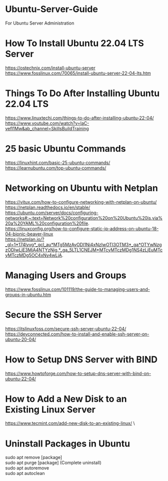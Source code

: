 # Ubuntu-Server-Guide
For Ubuntu Server Administration

# How To Install Ubuntu 22.04 LTS Server
https://ostechnix.com/install-ubuntu-server \
https://www.fosslinux.com/70065/install-ubuntu-server-22-04-lts.htm

# Things To Do After Installing Ubuntu 22.04 LTS
https://www.linuxtechi.com/things-to-do-after-installing-ubuntu-22-04/ \
https://www.youtube.com/watch?v=laC-vefl1Mw&ab_channel=SkillsBuildTraining

# 25 basic Ubuntu Commands
https://linuxhint.com/basic-25-ubuntu-commands/ \
https://learnubuntu.com/top-ubuntu-commands/

# Networking on Ubuntu with Netplan
https://vitux.com/how-to-configure-networking-with-netplan-on-ubuntu/ \
https://netplan.readthedocs.io/en/stable/ \
https://ubuntu.com/server/docs/configuring-networks#:~:text=Network%20configuration%20on%20Ubuntu%20is,via%20a%20YAML%20configuration%20file. \
https://linuxconfig.org/how-to-configure-static-ip-address-on-ubuntu-18-04-bionic-beaver-linux \
https://netplan.io/?_gl=1*174lyvg*_gcl_au*MTg5MzAyODI1Ni4xNzIwOTI3OTM3*_ga*OTYwNzgzODIwLjE3MjA4NTYzNjg.*_ga_5LTL1CNEJM*MTcyMTczMDg1NS4zLjEuMTcyMTczMDg5OC4xNy4wLjA.

# Managing Users and Groups
https://www.fosslinux.com/101119/the-guide-to-managing-users-and-groups-in-ubuntu.htm

# Secure the SSH Server
https://itslinuxfoss.com/secure-ssh-server-ubuntu-22-04/ \
https://devconnected.com/how-to-install-and-enable-ssh-server-on-ubuntu-20-04/

# How to Setup DNS Server with BIND
https://www.howtoforge.com/how-to-setup-dns-server-with-bind-on-ubuntu-22-04/

# How to Add a New Disk to an Existing Linux Server
https://www.tecmint.com/add-new-disk-to-an-existing-linux/ \

# Uninstall Packages in Ubuntu
sudo apt remove [package] \
sudo apt purge [package]  (Complete uninstall) \
sudo apt autoremove \
sudo apt autoclean 



